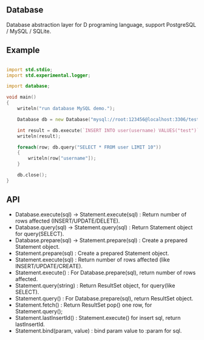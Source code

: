 ## Database
Database abstraction layer for D programing language, support PostgreSQL / MySQL / SQLite.

## Example
```D

import std.stdio;
import std.experimental.logger;

import database;

void main()
{
    writeln("run database MySQL demo.");

    Database db = new Database("mysql://root:123456@localhost:3306/test?charset=utf-8");

    int result = db.execute(`INSERT INTO user(username) VALUES("test")`);
    writeln(result);

    foreach(row; db.query("SELECT * FROM user LIMIT 10"))
    {
        writeln(row["username"]);
    }

    db.close();
}

```

## API

- Database.execute(sql) -> Statement.execute(sql) : Return number of rows affected (INSERT/UPDATE/DELETE).
- Database.query(sql) -> Statement.query(sql) : Return Statement object for query(SELECT).
- Database.prepare(sql) -> Statement.prepare(sql) : Create a prepared Statement object.
- Statement.prepare(sql) : Create a prepared Statement object.
- Statement.execute(sql) : Return number of rows affected (like INSERT/UPDATE/CREATE).
- Statement.execute() : For Database.prepare(sql), return number of rows affected.
- Statement.query(string) : Return ResultSet object, for query(like SELECT).
- Statement.query() : For Database.prepare(sql), return ResultSet object.
- Statement.fetch() : Return ResultSet pop() one row, for Statement.query();
- Statement.lastInsertId() : Statement.execute() for insert sql, return lastInsertId.
- Statement.bind(param, value) : bind param value to :param for sql.
